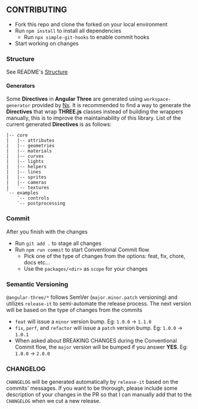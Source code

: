 ## CONTRIBUTING

- Fork this repo and clone the forked on your local environment
- Run `npm install` to install all dependencies
  - Run `npx simple-git-hooks` to enable commit hooks
- Start working on changes

### Structure

See README's [Structure](./README.md#structure)

#### Generators

Some **Directives** in **Angular Three** are generated using `workspace-generator` provided by [Nx](https://nx.dev). It is recommended to find a way to generate the **Directives** that wrap **THREE.js** classes instead of building the wrappers manually, this is to improve the maintainability of this library. List of the current generated **Directives** is as follows:

```
|-- core
|   |-- attributes
|   |-- geometries
|   |-- materials
|   |-- curves
|   |-- lights
|   |-- helpers
|   |-- lines
|   |-- sprites
|   |-- cameras
|   `-- textures
`-- examples
    `-- controls
    `-- postprocessing
``` 

### Commit

After you finish with the changes

- Run `git add .` to stage all changes
- Run `npm run commit` to start Conventional Commit flow
  - Pick one of the type of changes from the options: feat, fix, chore, docs etc...
  - Use the `packages/<dir>` as `scope` for your changes

### Semantic Versioning

`@angular-three/*` follows SemVer (`major.minor.patch` versioning) and utilizes `release-it` to semi-automate the release process. The next version will be based on the type of changes from the commits

- `feat` will issue a `minor` version bump. Eg: `1.0.0` -> `1.1.0`
- `fix`, `perf`, and `refactor` will issue a `patch` version bump. Eg: `1.0.0` -> `1.0.1`
- When asked about BREAKING CHANGES during the Conventional Commit flow, the `major` version will be bumped if you answer **YES**. Eg: `1.0.0` -> `2.0.0`

### CHANGELOG

`CHANGELOG` will be generated automatically by `release-it` based on the commits' messages. If you want to be thorough, please include some description of your changes in the PR so that I can manually add that to the `CHANGELOG` when we cut a new release.
